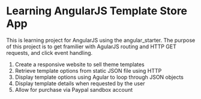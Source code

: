 # Learning AngularJS Template Store App

This is learning project for AngularJS using the angular_starter.
The purpose of this project is to get framilier with AgularJS routing 
and HTTP GET requests, and click event handling.

1. Create a responsive website to sell theme templates
2. Retrieve template options from static JSON file using HTTP 
3. Display template options using Agular to loop through JSON objects
4. Display template details when requested by the user
5. Allow for purchase via Paypal sandbox account 
